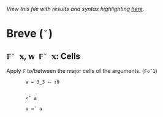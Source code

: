 *View this file with results and syntax highlighting [here](https://mlochbaum.github.io/BQN/help/cells.html).*

# Breve (`˘`)

## `𝔽˘ 𝕩`, `𝕨 𝔽˘ 𝕩`: Cells

Apply `𝔽` to/between the major cells of the arguments. (`𝔽⎉¯1`)

           a ← 3‿3 ⥊ ↕9


           <˘ a

           a ≍˘ a
